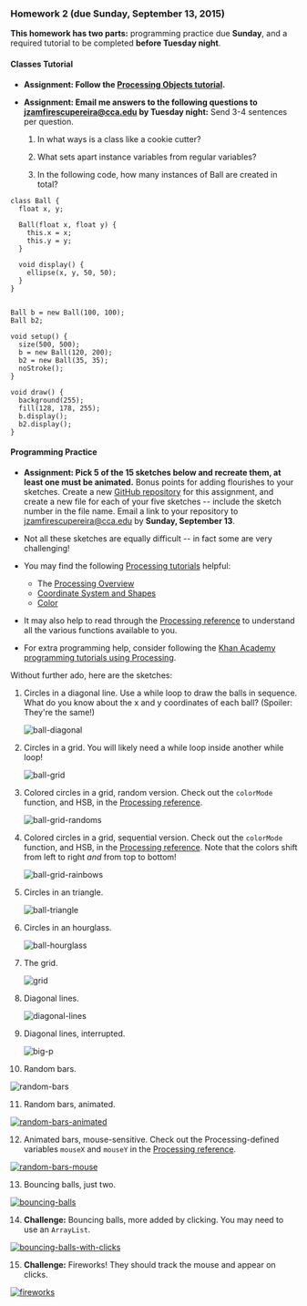 ### Homework 2 (due Sunday, September 13, 2015)

**This homework has two parts:** programming practice due **Sunday**, and a required tutorial to be completed **before Tuesday night**.

#### Classes Tutorial ####

- **Assignment: Follow the [Processing Objects tutorial](https://processing.org/tutorials/objects).**

- **Assignment: Email me answers to the following questions to [jzamfirescupereira@cca.edu](mailto:jzamfirescupereira@cca.edu) by Tuesday night:** Send 3-4 sentences per question.
  1. In what ways is a class like a cookie cutter?
  
  2. What sets apart instance variables from regular variables?
  
  3. In the following code, how many instances of Ball are created in total?

```Processing
class Ball {
  float x, y;

  Ball(float x, float y) {
    this.x = x;
    this.y = y;
  }

  void display() {
    ellipse(x, y, 50, 50);
  }
}


Ball b = new Ball(100, 100);
Ball b2;

void setup() {
  size(500, 500);
  b = new Ball(120, 200);
  b2 = new Ball(35, 35);
  noStroke();
}

void draw() {
  background(255);
  fill(128, 178, 255);
  b.display();
  b2.display();
}
```  

#### Programming Practice ####

- **Assignment: Pick 5 of the 15 sketches below and recreate them, at least one must be animated.** Bonus points for adding flourishes to your sketches. Create a new [GitHub repository](../github-guide.md#to-create-a-new-repository) for this assignment, and create a new file for each of your five sketches -- include the sketch number in the file name. Email a link to your repository to [jzamfirescupereira@cca.edu](mailto:jzamfirescupereira@cca.edu) by **Sunday, September 13**.

- Not all these sketches are equally difficult -- in fact some are very challenging!

- You may find the following [Processing tutorials](https://processing.org/tutorials/) helpful:
  - The [Processing Overview](https://processing.org/tutorials/overview)
  - [Coordinate System and Shapes](https://processing.org/tutorials/drawing)
  - [Color](https://processing.org/tutorials/color)

- It may also help to read through the [Processing reference](http://processing.org/reference/) to understand all the various functions available to you.

- For extra programming help, consider following the [Khan Academy programming tutorials using Processing](https://www.khanacademy.org/computing/computer-programming/programming).

Without further ado, here are the sketches:

1. Circles in a diagonal line. Use a while loop to draw the balls in sequence. What do you know about the x and y coordinates of each ball? (Spoiler: They're the same!)
   
   ![ball-diagonal](img/hw2/ball-diagonal.png)

2. Circles in a grid. You will likely need a while loop inside another while loop!
   
   ![ball-grid](img/hw2/ball-grid.png)

3. Colored circles in a grid, random version. Check out the `colorMode` function, and HSB, in the [Processing reference](http://processing.org/reference).
   
   ![ball-grid-randoms](img/hw2/ball-grid-randoms.png)

4. Colored circles in a grid, sequential version. Check out the `colorMode` function, and HSB, in the [Processing reference](http://processing.org/reference). Note that the colors shift from left to right *and* from top to bottom!

   ![ball-grid-rainbows](img/hw2/ball-grid-rainbows.png)

5. Circles in an triangle.

   ![ball-triangle](img/hw2/ball-triangle.png)
   
6. Circles in an hourglass.

   ![ball-hourglass](img/hw2/ball-hourglass.png)

7. The grid.
   
   ![grid](img/hw2/grid.png)
   
8. Diagonal lines.

   ![diagonal-lines](img/hw2/diagonal-lines.png)

9. Diagonal lines, interrupted.

   ![big-p](img/hw2/big-p.png)

10. Random bars.

   ![random-bars](img/hw2/random-bars.png)

11. Random bars, animated.

   [![random-bars-animated](img/hw2/random-bars-animated.png)](http://youtu.be/EA9MqlY56LM)

12. Animated bars, mouse-sensitive. Check out the Processing-defined variables `mouseX` and `mouseY` in the [Processing reference](http://processing.org/reference).

   [![random-bars-mouse](img/hw2/random-bars-mouse.png)](http://youtu.be/3OAKqXS5Lkw)

13. Bouncing balls, just two.

   [![bouncing-balls](img/hw2/bouncing-balls.png)](http://youtu.be/7sfC4-4VoM4)

14. **Challenge:** Bouncing balls, more added by clicking. You may need to use an `ArrayList`.

   [![bouncing-balls-with-clicks](img/hw2/bouncing-balls-with-clicks.png)](http://youtu.be/Tnkhya3Tqu0)

15. **Challenge:** Fireworks! They should track the mouse and appear on clicks.

   [![fireworks](img/hw2/fireworks.png)](http://youtu.be/yNTUEe9cof8)
   
